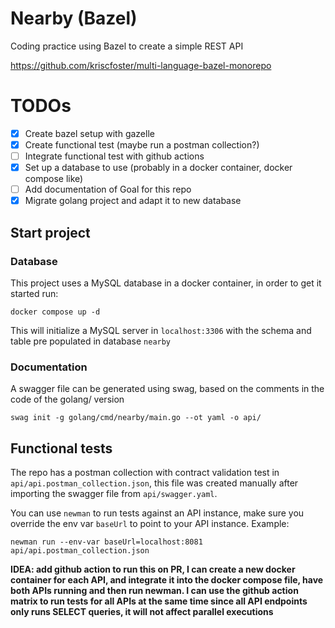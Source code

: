 # Nearby (Bazel)
Coding practice using Bazel to create a simple REST API

https://github.com/kriscfoster/multi-language-bazel-monorepo

# TODOs
- [x] Create bazel setup with gazelle
- [x] Create functional test (maybe run a postman collection?)
- [ ] Integrate functional test with github actions
- [x] Set up a database to use (probably in a docker container, docker compose like)
- [ ] Add documentation of Goal for this repo
- [x] Migrate golang project and adapt it to new database

## Start project
### Database
This project uses a MySQL database in a docker container, in order to get it started run:
```shell
docker compose up -d
```
This will initialize a MySQL server in `localhost:3306` with the schema and table pre populated in database `nearby`

### Documentation
A swagger file can be generated using swag, based on the comments in the code of the golang/ version
```shell
swag init -g golang/cmd/nearby/main.go --ot yaml -o api/
```


## Functional tests
The repo has a postman collection with contract validation test in `api/api.postman_collection.json`, this file was
created manually after importing the swagger file from `api/swagger.yaml`.

You can use `newman` to run tests against an API instance, make sure you override the env var `baseUrl` to point to your
API instance.
Example:
```shell
newman run --env-var baseUrl=localhost:8081 api/api.postman_collection.json
```

**IDEA: add github action to run this on PR, I can create a new docker container for each API, and integrate it into the
docker compose file, have both APIs running and then run newman. I can use the github action matrix to run 
tests for all APIs at the same time since all API endpoints only runs SELECT queries, it will not affect parallel executions**
